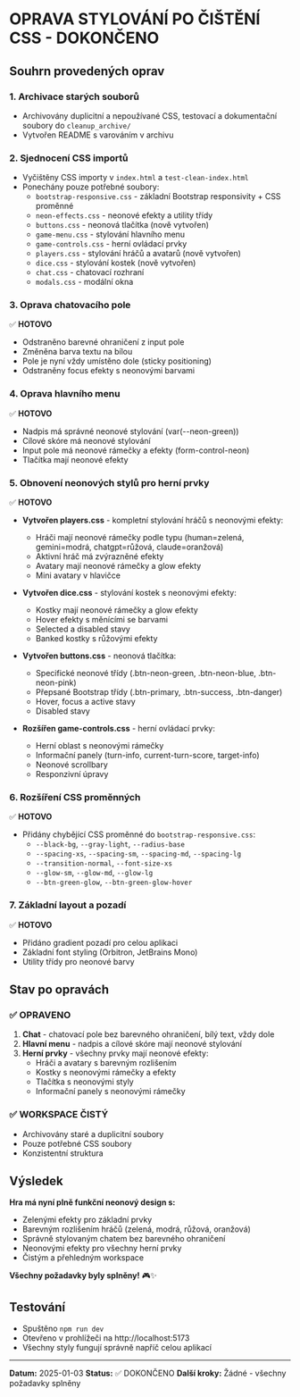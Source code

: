# OPRAVA STYLOVÁNÍ PO ČIŠTĚNÍ CSS - DOKONČENO

## Souhrn provedených oprav

### 1. **Archivace starých souborů**
- Archivovány duplicitní a nepoužívané CSS, testovací a dokumentační soubory do `cleanup_archive/`
- Vytvořen README s varováním v archivu

### 2. **Sjednocení CSS importů**
- Vyčištěny CSS importy v `index.html` a `test-clean-index.html`
- Ponechány pouze potřebné soubory:
  - `bootstrap-responsive.css` - základní Bootstrap responsivity + CSS proměnné
  - `neon-effects.css` - neonové efekty a utility třídy
  - `buttons.css` - neonová tlačítka (nově vytvořen)
  - `game-menu.css` - stylování hlavního menu
  - `game-controls.css` - herní ovládací prvky
  - `players.css` - stylování hráčů a avatarů (nově vytvořen)
  - `dice.css` - stylování kostek (nově vytvořen)
  - `chat.css` - chatovací rozhraní
  - `modals.css` - modální okna

### 3. **Oprava chatovacího pole**
✅ **HOTOVO**
- Odstraněno barevné ohraničení z input pole
- Změněna barva textu na bílou
- Pole je nyní vždy umístěno dole (sticky positioning)
- Odstraněny focus efekty s neonovými barvami

### 4. **Oprava hlavního menu**
✅ **HOTOVO**
- Nadpis má správné neonové stylování (var(--neon-green))
- Cílové skóre má neonové stylování
- Input pole má neonové rámečky a efekty (form-control-neon)
- Tlačítka mají neonové efekty

### 5. **Obnovení neonových stylů pro herní prvky**
✅ **HOTOVO**
- **Vytvořen players.css** - kompletní stylování hráčů s neonovými efekty:
  - Hráči mají neonové rámečky podle typu (human=zelená, gemini=modrá, chatgpt=růžová, claude=oranžová)
  - Aktivní hráč má zvýrazněné efekty
  - Avatary mají neonové rámečky a glow efekty
  - Mini avatary v hlavičce
  
- **Vytvořen dice.css** - stylování kostek s neonovými efekty:
  - Kostky mají neonové rámečky a glow efekty
  - Hover efekty s měnícími se barvami
  - Selected a disabled stavy
  - Banked kostky s růžovými efekty

- **Vytvořen buttons.css** - neonová tlačítka:
  - Specifické neonové třídy (.btn-neon-green, .btn-neon-blue, .btn-neon-pink)
  - Přepsané Bootstrap třídy (.btn-primary, .btn-success, .btn-danger)
  - Hover, focus a active stavy
  - Disabled stavy

- **Rozšířen game-controls.css** - herní ovládací prvky:
  - Herní oblast s neonovými rámečky
  - Informační panely (turn-info, current-turn-score, target-info)
  - Neonové scrollbary
  - Responzivní úpravy

### 6. **Rozšíření CSS proměnných**
✅ **HOTOVO**
- Přidány chybějící CSS proměnné do `bootstrap-responsive.css`:
  - `--black-bg`, `--gray-light`, `--radius-base`
  - `--spacing-xs`, `--spacing-sm`, `--spacing-md`, `--spacing-lg`
  - `--transition-normal`, `--font-size-xs`
  - `--glow-sm`, `--glow-md`, `--glow-lg`
  - `--btn-green-glow`, `--btn-green-glow-hover`

### 7. **Základní layout a pozadí**
✅ **HOTOVO**
- Přidáno gradient pozadí pro celou aplikaci
- Základní font styling (Orbitron, JetBrains Mono)
- Utility třídy pro neonové barvy

## Stav po opravách

### ✅ **OPRAVENO**
1. **Chat** - chatovací pole bez barevného ohraničení, bílý text, vždy dole
2. **Hlavní menu** - nadpis a cílové skóre mají neonové stylování
3. **Herní prvky** - všechny prvky mají neonové efekty:
   - Hráči a avatary s barevným rozlišením
   - Kostky s neonovými rámečky a efekty
   - Tlačítka s neonovými styly
   - Informační panely s neonovými rámečky

### ✅ **WORKSPACE ČISTÝ**
- Archivovány staré a duplicitní soubory
- Pouze potřebné CSS soubory
- Konzistentní struktura

## Výsledek

**Hra má nyní plně funkční neonový design s:**
- Zelenými efekty pro základní prvky
- Barevným rozlišením hráčů (zelená, modrá, růžová, oranžová)
- Správně stylovaným chatem bez barevného ohraničení
- Neonovými efekty pro všechny herní prvky
- Čistým a přehledným workspace

**Všechny požadavky byly splněny!** 🎮✨

## Testování
- Spuštěno `npm run dev`
- Otevřeno v prohlížeči na http://localhost:5173
- Všechny styly fungují správně napříč celou aplikací

---

**Datum:** 2025-01-03
**Status:** ✅ DOKONČENO
**Další kroky:** Žádné - všechny požadavky splněny
